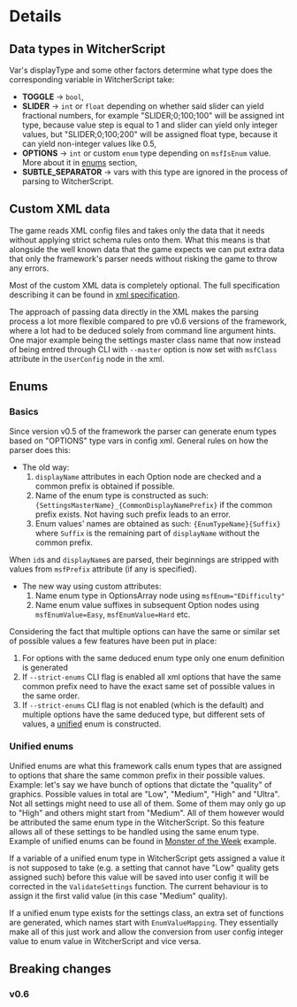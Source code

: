 # Details

## Data types in WitcherScript
Var's displayType and some other factors determine what type does the corresponding variable in WitcherScript take:
- **TOGGLE** -> `bool`,
- **SLIDER** -> `int` or `float` depending on whether said slider can yield fractional numbers, for example "SLIDER;0;100;100" will be assigned int type, because value step is equal to 1 and slider can yield only integer values, but "SLIDER;0;100;200" will be assigned float type, because it can yield non-integer values like 0.5,
- **OPTIONS** -> `int` or custom `enum` type depending on `msfIsEnum` value. More about it in [enums](#enums) section,
- **SUBTLE_SEPARATOR** -> vars with this type are ignored in the process of parsing to WitcherScript.


## Custom XML data
The game reads XML config files and takes only the data that it needs without applying strict schema rules onto them. What this means is that alongside the well known data that the game expects we can put extra data that only the framework's parser needs without risking the game to throw any errors.

Most of the custom XML data is completely optional. The full specification describing it can be found in [xml specification](./xml_specification.md).

The approach of passing data directly in the XML makes the parsing process a lot more flexible compared to pre v0.6 versions of the framework, where a lot had to be deduced solely from command line argument hints. One major example being the settings master class name that now instead of being entred through CLI with `--master` option is now set with `msfClass` attribute in the `UserConfig` node in the xml.


## Enums

### Basics
Since version v0.5 of the framework the parser can generate enum types based on "OPTIONS" type vars in config xml.
General rules on how the parser does this:
- The old way:
  1. `displayName` attributes in each Option node are checked and a common prefix is obtained if possible.
  2. Name of the enum type is constructed as such: `{SettingsMasterName}_{CommonDisplayNamePrefix}` if the common prefix exists. Not having such prefix leads to an error.
  3. Enum values' names are obtained as such: `{EnumTypeName}{Suffix}` where `Suffix` is the remaining part of `displayName` without the common prefix.
   
When `id`s and `displayName`s are parsed, their beginnings are stripped with values from `msfPrefix` attribute (if any is specified).

- The new way using custom attributes:
  1. Name enum type in OptionsArray node using `msfEnum="EDifficulty"`
  2. Name enum value suffixes in subsequent Option nodes using `msfEnumValue=Easy`, `msfEnumValue=Hard` etc.


Considering the fact that multiple options can have the same or similar set of possible values a few features have been put in place:
1. For options with the same deduced enum type only one enum definition is generated
2. If `--strict-enums` CLI flag is enabled all xml options that have the same common prefix need to have the exact same set of possible values in the same order.
3. If `--strict-enums` CLI flag is not enabled (which is the default) and multiple options have the same deduced type, but different sets of values, a [unified](#unified-enums) enum is constructed.

### Unified enums
Unified enums are what this framework calls enum types that are assigned to options that share the same common prefix in their possible values. Example: let's say we have bunch of options that dictate the "quality" of graphics. Possible values in total are "Low", "Medium", "High" and "Ultra". Not all settings might need to use all of them. Some of them may only go up to "High" and others might start from "Medium". All of them however would be attributed the same enum type in the WitcherScript. So this feature allows all of these settings to be handled using the same enum type. 
Example of unified enums can be found in [Monster of the Week](../samples/MonsterOfTheWeek) example.

If a variable of a unified enum type in WitcherScript gets assigned a value it is not supposed to take (e.g. a setting that cannot have "Low" quality gets assigned such) before this value will be saved into user config it will be corrected in the `ValidateSettings` function. The current behaviour is to assign it the first valid value (in this case "Medium" quality).

If a unified enum type exists for the settings class, an extra set of functions are generated, which names start with `EnumValueMapping`. They essentially make all of this just work and allow the conversion from user config integer value to enum value in WitcherScript and vice versa.


## Breaking changes

### v0.6
<!--TODO Breaking changes -->